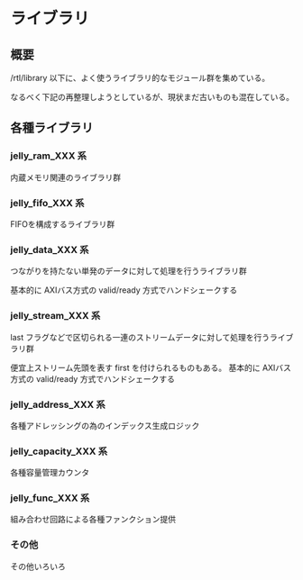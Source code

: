 # ライブラリ

## 概要

/rtl/library 以下に、よく使うライブラリ的なモジュール群を集めている。

なるべく下記の再整理しようとしているが、現状まだ古いものも混在している。

## 各種ライブラリ

### jelly_ram_XXX 系

内蔵メモリ関連のライブラリ群

### jelly_fifo_XXX 系

FIFOを構成するライブラリ群


### jelly_data_XXX 系

つながりを持たない単発のデータに対して処理を行うライブラリ群

基本的に AXIバス方式の valid/ready 方式でハンドシェークする

### jelly_stream_XXX 系

last フラグなどで区切られる一連のストリームデータに対して処理を行うライブラリ群

便宜上ストリーム先頭を表す first を付けられるものもある。
基本的に AXIバス方式の valid/ready 方式でハンドシェークする


### jelly_address_XXX 系

各種アドレッシングの為のインデックス生成ロジック


### jelly_capacity_XXX 系

各種容量管理カウンタ


### jelly_func_XXX 系

組み合わせ回路による各種ファンクション提供


### その他

その他いろいろ

